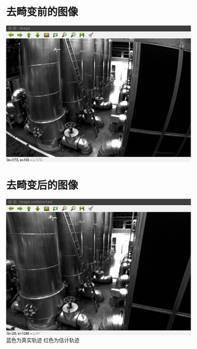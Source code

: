 # 去畸变前的图像
<img src="result_img/image.png" alt="Tent-PCA">

# 去畸变后的图像
<img src="result_img/image_undistorted.png" alt="Tent-PCA">
蓝色为真实轨迹 红色为估计轨迹
